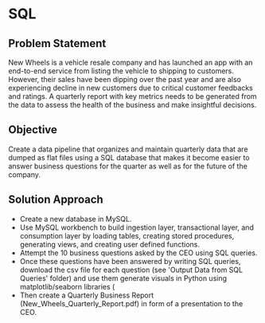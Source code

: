 # SQL
## Problem Statement
New Wheels is a vehicle resale company and has launched an app with an end-to-end service from listing the vehicle to shipping to customers. However, their sales have been dipping over the past year and are also experiencing decline in new customers due to critical customer feedbacks and ratings. A quarterly report with key metrics needs to be generated from the data to assess the health of the business and make insightful decisions. 
## Objective
Create a data pipeline that organizes and maintain quarterly data that are dumped as flat files using a SQL database that makes it become easier to answer business questions for the quarter as well as for the future of the company. 
## Solution Approach
  - Create a new database in MySQL.
  - Use MySQL workbench to build ingestion layer, transactional layer, and consumption layer by loading tables, creating stored procedures, generating views, and creating user defined functions.
  - Attempt the 10 business questions asked by the CEO using SQL queries.
  - Once these questions have been answered by writing SQL queries, download the csv file for each question (see 'Output Data from SQL Queries' folder) and use them generate visuals in Python using matplotlib/seaborn libraries (
  - Then create a Quarterly Business Report (New_Wheels_Quarterly_Report.pdf) in form of a presentation to the CEO. 
